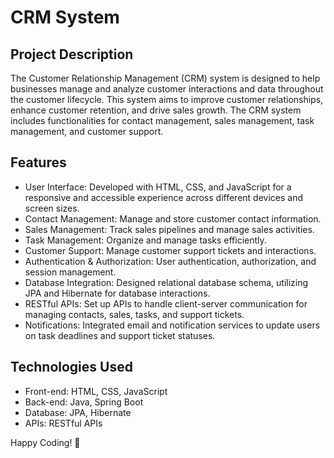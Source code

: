 # CRM System
## Project Description
The Customer Relationship Management (CRM) system is designed to help businesses manage and analyze customer interactions and data throughout the customer lifecycle. This system aims to improve customer relationships, enhance customer retention, and drive sales growth. The CRM system includes functionalities for contact management, sales management, task management, and customer support.

## Features
* User Interface: Developed with HTML, CSS, and JavaScript for a responsive and accessible experience across different devices and screen sizes.
* Contact Management: Manage and store customer contact information.
* Sales Management: Track sales pipelines and manage sales activities.
* Task Management: Organize and manage tasks efficiently.
* Customer Support: Manage customer support tickets and interactions.
* Authentication & Authorization: User authentication, authorization, and session management.
* Database Integration: Designed relational database schema, utilizing JPA and Hibernate for database interactions.
* RESTful APIs: Set up APIs to handle client-server communication for managing contacts, sales, tasks, and support tickets.
* Notifications: Integrated email and notification services to update users on task deadlines and support ticket statuses.

## Technologies Used
* Front-end: HTML, CSS, JavaScript
* Back-end: Java, Spring Boot
* Database: JPA, Hibernate
* APIs: RESTful APIs

Happy Coding! 🚀
